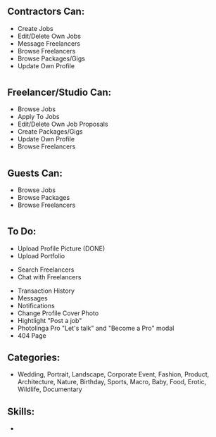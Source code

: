 Contractors Can: 
-
- Create Jobs
- Edit/Delete Own Jobs
- Message Freelancers
- Browse Freelancers
- Browse Packages/Gigs
- Update Own Profile

#

Freelancer/Studio Can:
-
- Browse Jobs
- Apply To Jobs
- Edit/Delete Own Job Proposals
- Create Packages/Gigs
- Update Own Profile
- Browse Freelancers

#

Guests Can:
-
- Browse Jobs
- Browse Packages
- Browse Freelancers


#

To Do:
-
- Upload Profile Picture (DONE)
- Upload Portfolio
<!-- - CRUD Packages -->
<!-- - Browse and Buy Packages -->
- Search Freelancers
- Chat with Freelancers
<!-- - Footer Links -->
<!-- - Settings Page -->
- Transaction History
- Messages
- Notifications
- Change Profile Cover Photo
- Hightlight "Post a job"
- Photolinga Pro "Let's talk" and "Become a Pro" modal
- 404 Page

Categories:
-
- Wedding, Portrait, Landscape, Corporate Event, Fashion, Product, Architecture, Nature, Birthday, Sports, Macro, Baby, Food, Erotic, Wildlife, Documentary 

Skills:
-
- 